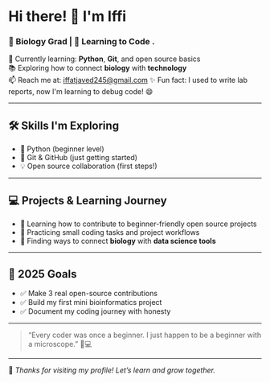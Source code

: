 # Hi there! 👋 I'm Iffi

### 🧬 Biology Grad | 🌱 Learning to Code .

🌟 Currently learning: **Python**, **Git**, and open source basics  
📚 Exploring how to connect **biology** with **technology**  
📫 Reach me at: iffatjaved245@gmail.com 
✨ Fun fact: I used to write lab reports, now I'm learning to debug code! 😄

---

## 🛠️ Skills I'm Exploring

- 🐍 Python (beginner level)  
- 🔧 Git & GitHub (just getting started)  
- 💡 Open source collaboration (first steps!)

---

## 💻 Projects & Learning Journey

- 🌱 Learning how to contribute to beginner-friendly open source projects  
- 🧪 Practicing small coding tasks and project workflows  
- 🔬 Finding ways to connect **biology** with **data science tools**

---

## 🎯 2025 Goals

- ✅ Make 3 real open-source contributions  
- ✅ Build my first mini bioinformatics project  
- ✅ Document my coding journey with honesty

---

> “Every coder was once a beginner. I just happen to be a beginner with a microscope.” 🔬💻

---

🌸 *Thanks for visiting my profile! Let’s learn and grow together.*
